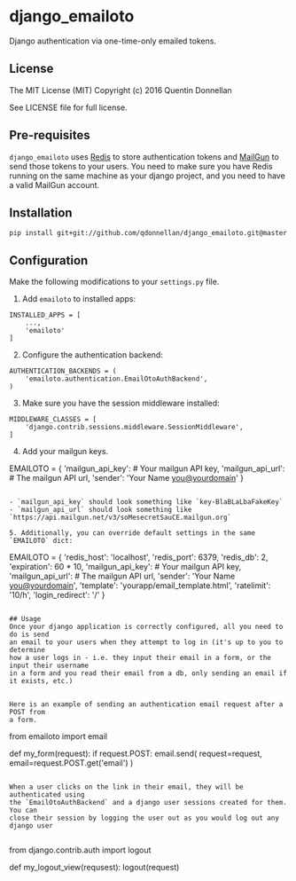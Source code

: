# django_emailoto

Django authentication via one-time-only emailed tokens. 

## License
The MIT License (MIT)
Copyright (c) 2016 Quentin Donnellan

See LICENSE file for full license.

## Pre-requisites
`django_emailoto` uses [Redis](http://redis.io/) to store authentication tokens and [MailGun](http://www.mailgun.com/) to send
those tokens to your users. You need to make sure you have Redis running on the
same machine as your django project, and you need to have a valid MailGun account.

## Installation

```
pip install git+git://github.com/qdonnellan/django_emailoto.git@master
```

## Configuration

Make the following modifications to your `settings.py` file.

1. Add `emailoto` to installed apps:

```
INSTALLED_APPS = [
    ...,
    'emailoto'
]
```

2. Configure the authentication backend:

```
AUTHENTICATION_BACKENDS = (
    'emailoto.authentication.EmailOtoAuthBackend',
)
```

3. Make sure you have the session middleware installed:

```
MIDDLEWARE_CLASSES = [
    'django.contrib.sessions.middleware.SessionMiddleware',
]
```

4. Add your mailgun keys.

EMAILOTO = {
    'mailgun_api_key': # Your mailgun API key,
    'mailgun_api_url': # The mailgun API url,
    'sender': 'Your Name <you@yourdomain>'
}
```

- `mailgun_api_key` should look something like `key-BlaBLaLbaFakeKey`
- `mailgun_api_url` should look something like `https://api.mailgun.net/v3/soMesecretSauCE.mailgun.org`

5. Additionally, you can override default settings in the same `EMAILOTO` dict:

```
EMAILOTO = {
    'redis_host': 'localhost',
    'redis_port': 6379,
    'redis_db': 2,
    'expiration': 60 * 10,
    'mailgun_api_key': # Your mailgun API key,
    'mailgun_api_url': # The mailgun API url,
    'sender': 'Your Name <you@yourdomain>',
    'template': 'yourapp/email_template.html',
    'ratelimit': '10/h',
    'login_redirect': '/'
}
```

## Usage
Once your django application is correctly configured, all you need to do is send
an email to your users when they attempt to log in (it's up to you to determine
how a user logs in - i.e. they input their email in a form, or the input their username
in a form and you read their email from a db, only sending an email if it exists, etc.)


Here is an example of sending an authentication email request after a POST from
a form.

```
from emailoto import email

def my_form(request):
    if request.POST:
        email.send(
            request=request,
            email=request.POST.get('email')
        )
```

When a user clicks on the link in their email, they will be authenticated using
the `EmailOtoAuthBackend` and a django user sessions created for them. You can
close their session by logging the user out as you would log out any django user


```
from django.contrib.auth import logout


def my_logout_view(requsest):
    logout(request)
```
